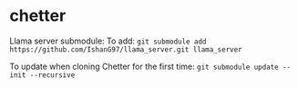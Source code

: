 # chetter

Llama server submodule:
To add:
`git submodule add https://github.com/IshanG97/llama_server.git llama_server`

To update when cloning Chetter for the first time:
`git submodule update --init --recursive`